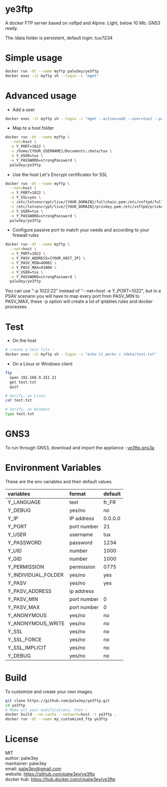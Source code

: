 # ye3ftp

A docker FTP server based on vsftpd and Alpine. Light, below 10 Mb. GNS3 ready.

The /data folder is persistent, default login: tux/1234

# Simple usage

```bash
docker run -dt --name myftp palw3ey/ye3ftp
docker exec -it myftp sh --login -c "mgmt"
```

# Advanced usage

- Add a user
```bash
docker exec -it myftp sh --login -c "mgmt --action=add --user=tux2 --password=1234"
```

- Map to a host folder
```bash
docker run -dt --name myftp \
  --net=host \
  -e Y_PORT=1022 \
  -v /home/{YOUR_USERNAME}/Documents:/data/tux \
  -e Y_USER=tux \
  -e Y_PASSWORD=strongPassword \
  palw3ey/ye3ftp
```

- Use the host Let's Encrypt certificates for SSL
```bash
docker run -dt --name myftp \
  --net=host \
  -e Y_PORT=1022 \
  -e Y_SSL=yes \
  -v /etc/letsencrypt/live/{YOUR_DOMAIN}/fullchain.pem:/etc/vsftpd/fullchain.pem \
  -v /etc/letsencrypt/live/{YOUR_DOMAIN}/privkey.pem:/etc/vsftpd/privkey.pem \
  -e Y_USER=tux \
  -e Y_PASSWORD=strongPassword \
  palw3ey/ye3ftp
```

- Configure passive port to match your needs and according to your firewall rules
```bash
docker run -dt --name myftp \
  --net=host \
  -e Y_PORT=1022 \
  -e Y_PASV_ADDRESS={YOUR_HOST_IP} \
  -e Y_PASV_MIN=40001 \
  -e Y_PASV_MAX=41000 \
  -e Y_USER=tux \
  -e Y_PASSWORD=strongPassword \
  palw3ey/ye3ftp
```
You can use "-p 1022:22" instead of "--net=host -e Y_PORT=1022", but in a PSAV scenario you will have to map every port from PASV_MIN to PASV_MAX, these -p option will create a lot of iptables rules and docker processes.

# Test

-	On the host

```bash
# create a test file :
docker exec -it myftp sh --login -c "echo it_works > /data/test.txt"
```

-   On a Linux or Windows client  

```bash
ftp
  open 192.168.9.151 21
  get test.txt
  quit

# Verify, on Linux
cat test.txt

# Verify, on Windows
type test.txt
```

# GNS3

To run through GNS3, download and import the appliance : [ye3ftp.gns3a](https://raw.githubusercontent.com/palw3ey/ye3ftp/master/ye3ftp.gns3a)

# Environment Variables

These are the env variables and their default values.  

| variables | format | default |
| :- |:- |:- |
|Y_LANGUAGE | text | fr_FR |
|Y_DEBUG | yes/no | no |
|Y_IP | IP address | 0.0.0.0 |
|Y_PORT | port number | 21 |
|Y_USER | username | tux |
|Y_PASSWORD | password | 1234 |
|Y_UID | number | 1000 |
|Y_GID | number | 1000 |
|Y_PERMISSION | permission | 0775 |
|Y_INDIVIDUAL_FOLDER | yes/no | yes |
|Y_PASV | yes/no | yes |
|Y_PASV_ADDRESS | ip address |  |
|Y_PASV_MIN | port number | 0 |
|Y_PASV_MAX | port number | 0 |
|Y_ANONYMOUS | yes/no | no |
|Y_ANONYMOUS_WRITE | yes/no | no |
|Y_SSL | yes/no | no |
|Y_SSL_FORCE | yes/no | no |
|Y_SSL_IMPLICIT | yes/no | no |
|Y_DEBUG | yes/no | no |

# Build

To customize and create your own images.

```bash
git clone https://github.com/palw3ey/ye3ftp.git
cd ye3ftp
# Make all your modifications, then :
docker build --no-cache --network=host -t ye3ftp .
docker run -dt --name my_customized_ftp ye3ftp
```

# License

MIT  
author: palw3ey  
maintainer: palw3ey  
email: palw3ey@gmail.com  
website: https://github.com/palw3ey/ye3ftp  
docker hub: https://hub.docker.com/r/palw3ey/ye3ftp
